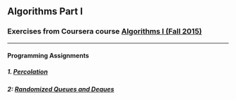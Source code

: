 ## Algorithms Part I
### Exercises from Coursera course [Algorithms I (Fall 2015)](https://www.coursera.org/course/algs4partI)
-------------------------------------

#### Programming Assignments
##### 1. [Percolation](http://coursera.cs.princeton.edu/algs4/assignments/percolation.html)
##### 2: [Randomized Queues and Deques](http://coursera.cs.princeton.edu/algs4/assignments/queues.html)

